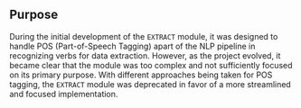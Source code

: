 ## Purpose

During the initial development of the `EXTRACT` module, it was designed to handle POS (Part-of-Speech Tagging) apart of the NLP pipeline in recognizing verbs for data extraction.
However, as the project evolved, it became clear that the module was too complex and not sufficiently focused on its primary purpose.
With different approaches being taken for POS tagging, the `EXTRACT` module was deprecated in favor of a more streamlined and focused implementation.
